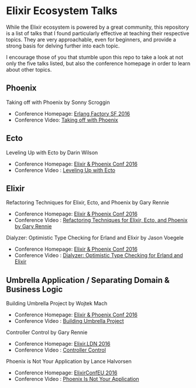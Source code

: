 # Elixir Ecosystem Talks

While the Elixir ecosystem is powered by a great community, this repository is a
list of talks that I found particularly effective at teaching their respective
topics. They are very approachable, even for beginners, and provide a strong
basis for delving further into each topic.

I encourage those of you that stumble upon this repo to take a look at not only
the five talks listed, but also the conference homepage in order to learn about
other topics.

## Phoenix

Taking off with Phoenix by Sonny Scroggin
- Conference Homepage: [Erlang Factory SF 2016][1]
- Conference Video: [Taking off with Phoenix][2]

## Ecto

Leveling Up with Ecto by Darin Wilson
- Conference Homepage: [Elixir & Phoenix Conf 2016][3]
- Conference Video : [Leveling Up with Ecto][4]

## Elixir

Refactoring Techniques for Elixir, Ecto, and Phoenix by Gary Rennie
- Conference Homepage: [Elixir & Phoenix Conf 2016][3]
- Conference Video : [Refactoring Techniques for Elixir, Ecto, and Phoenix by Gary Rennie][5]

Dialyzer: Optimistic Type Checking for Erland and Elixir by Jason Voegele
- Conference Homepage: [Elixir & Phoenix Conf 2016][3]
- Conference Video : [Dialyzer: Optimistic Type Checking for Erland and Elixir][11]

## Umbrella Application / Separating Domain & Business Logic

Building Umbrella Project by Wojtek Mach
- Conference Homepage: [Elixir & Phoenix Conf 2016][3]
- Conference Video : [Building Umbrella Project][6]

Controller Control by Gary Rennie
- Conference Homepage: [Elixir.LDN 2016][7]
- Conference Video : [Controller Control][8]

Phoenix is Not Your Application by Lance Halvorsen
- Conference Homepage: [ElixirConfEU 2016][9]
- Conference Video : [Phoenix Is Not Your Application][10]

[1]: http://www.erlang-factory.com/sfbay2016
[2]: https://youtu.be/eSWNi5vRxU8
[3]: http://www.elixirconf.com/
[4]: https://youtu.be/QE7bpqpDoKo
[5]: https://youtu.be/V21DAKtY31Q
[6]: https://youtu.be/6NTmUQClHrU
[7]: http://www.elixir.london/
[8]: https://youtu.be/XhNacMst_1o
[9]: http://www.elixirconf.eu/
[10]: https://youtu.be/lDKCSheBc-8
[11]: https://www.youtube.com/watch?v=JT0ECYZ9FaQ
